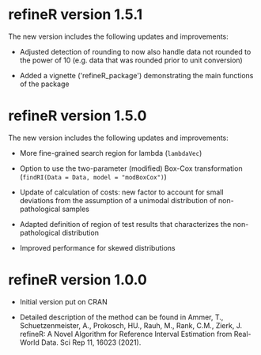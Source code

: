 # refineR version 1.5.1

The new version includes the following updates and improvements: 

* Adjusted detection of rounding to now also handle data not rounded to the power of 10 (e.g. data that was rounded prior to unit conversion)

* Added a vignette ('refineR_package') demonstrating the main functions of the package


# refineR version 1.5.0 

The new version includes the following updates and improvements: 

* More fine-grained search region for lambda (`lambdaVec`)

* Option to use the two-parameter (modified) Box-Cox transformation
  (`findRI(Data = Data, model = "modBoxCox")`)
  
* Update of calculation of costs: new factor to account for small deviations from the assumption of a unimodal distribution of non-pathological samples
	
* Adapted definition of region of test results that characterizes the
  non-pathological distribution 
  
* Improved performance for skewed distributions 



# refineR version 1.0.0 

* Initial version put on CRAN 

* Detailed description of the method can be found in Ammer, T.,
  Schuetzenmeister, A., Prokosch, HU., Rauh, M., Rank, C.M., Zierk, J. refineR:
  A Novel Algorithm  for Reference Interval Estimation from Real-World Data. Sci
  Rep 11, 16023 (2021).